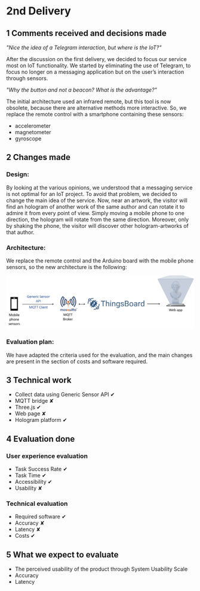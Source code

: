 # 2nd Delivery
## 1 Comments received and decisions made
_"Nice the idea of a Telegram interaction, but where is the IoT?"_


After the discussion on the first delivery, we decided to focus our service most on IoT functionality. We started by eliminating the use of Telegram, to focus no longer on a messaging application but on the user’s interaction through sensors.


_"Why the button and not a beacon? What is the advantage?"_


The initial architecture used an infrared remote, but this tool is now obsolete, because there are alternative methods more interactive. So, we replace the remote control with a smartphone containing these sensors:
- accelerometer
- magnetometer 
- gyroscope
 
## 2 Changes made
### Design: 
By looking at the various opinions, we understood that a messaging service is not optimal for an IoT project. To avoid that problem, we decided to change the main idea of the service. Now, near an artwork, the visitor will find an hologram of another work of the same author and can rotate it to admire it from every point of view. Simply moving a mobile phone to one direction, the hologram will rotate from the same direction. Moreover, only by shaking the phone, the visitor will discover other  hologram-artworks of that author.
### Architecture: 
We replace the remote control and the Arduino board with the mobile phone sensors, so the new architecture is the following:


![architecture](/images/architecture2.png)

### Evaluation plan: 
We have adapted the criteria used for the evaluation, and the main changes are present in the section of costs and software required.
 
## 3 Technical work
- Collect data using Generic Sensor API ✔
- MQTT bridge ✘
- Three.js ✔
- Web page ✘
- Hologram platform ✔
 
## 4 Evaluation done
### User experience evaluation
- Task Success Rate ✔
- Task Time ✔
- Accessibility ✔
- Usability ✘
### Technical evaluation
- Required software ✔
- Accuracy ✘
- Latency ✘
- Costs ✔
## 5 What we expect to evaluate
- The perceived usability of the product through System Usability Scale
- Accuracy
- Latency
